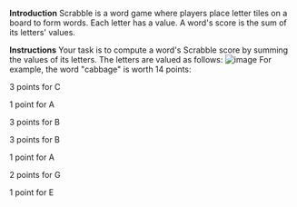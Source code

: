 **Introduction**
Scrabble is a word game where players place letter tiles on a board to form words. Each letter has a value. A word's score is the sum of its letters' values.

**Instructions**
Your task is to compute a word's Scrabble score by summing the values of its letters.
The letters are valued as follows:
![image](https://github.com/ngkhanhhh3/Scrabble-Score/assets/146002667/2dc32fdf-7be1-4a72-a2ba-115dc568ac2c)
For example, the word "cabbage" is worth 14 points:

3 points for C

1 point for A

3 points for B

3 points for B

1 point for A

2 points for G

1 point for E
